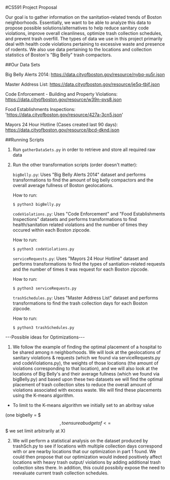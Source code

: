 #CS591 Project Proposal 

Our goal is to gather information on the sanitation-related trends of Boston neighborhoods. Essentially, we want to be able to analyze this data to propose possible solutions/alternatives to help reduce sanitary code violations, improve overall cleanliness, optimize trash collection schedules, and prevent trash overfill. The types of data we use in this project primarily deal with health code violations pertaining to excessive waste and presence of rodents. We also use data pertaining to the locations and collection statistics of Boston's "Big Belly" trash compactors. 

##Our Data Sets

Big Belly Alerts 2014: 
https://data.cityofboston.gov/resource/nybq-xu5r.json

Master Address List: 
https://data.cityofboston.gov/resource/je5q-tbjf.json

Code Enforcement - Building and Property Violations: 
https://data.cityofboston.gov/resource/w39n-pvs8.json

Food Establishments Inspections:
'https://data.cityofboston.gov/resource/427a-3cn5.json'

Mayors 24 Hour Hotline (Cases created last 90 days):
https://data.cityofboston.gov/resource/jbcd-dknd.json


##Running Scripts

1. Run `gatherDataSets.py` in order to retrieve and store all required raw data

2. Run the other transformation scripts (order doesn't matter):
    
    `bigBelly.py`:
    Uses "Big Belly Alerts 2014" dataset and performs transformations to find the amount of big belly compactors and the overall average fullness of Boston geolocations.

    How to run:
    ```
    $ python3 bigBelly.py
    ```

    `codeViolations.py`:
    Uses "Code Enforcement" and "Food Establishments Inspections" datasets and performs transformations to find health/sanitation related violations and the number of times they occured within each Boston zipcode.

    How to run:
    ```
    $ python3 codeViolations.py
    ```

    `serviceRequests.py`:
    Uses "Mayors 24 Hour Hotline" dataset and performs transformations to find the types of santiation-related requests and the number of times it was request for each Boston zipcode.

    How to run:
    ```
    $ python3 serviceRequests.py
    ```

    `trashSchedules.py`:
    Uses "Master Address List" dataset and performs transformations to find the trash collection days for each Boston zipcode. 

    How to run:
    ```
    $ python3 trashSchedules.py
    ```

---Possible ideas for Optimizations---

1. We follow the example of finding the optimal placement of a hospital to be shared among n neighborhoods. We will look at the geolocations of sanitary violations & requests (which we found via serviceRequests.py and codeViolations.py), the weights of those locations (the amount of violations corresponding to that location), and we will also look at the locations of Big Belly's and their average fullness (which we found via bigBelly.py) and based upon these two datasets we will find the optimal placement of trash collection sites to reduce the overall amount of violations associated with excess waste. We will find these placements using the K-means algorithm.

* To limit to the K-means algorithm we initially set to an abritray value 

(one bigbelly = $$$, to ensure a budget of <= $$$ we set limit arbitrarily at X)

2. We will perform a statistical analysis on the dataset produced by trashSch.py to see if locations with multiple collection days correspond with or are nearby locations that our optimization in part 1 found. We could then propose that our optimization would indeed positively affect locations with heavy trash output/ violations by adding additional trash collection sites there. In addition, this could possibily expose the need to reevaluate current trash collection schedules.















